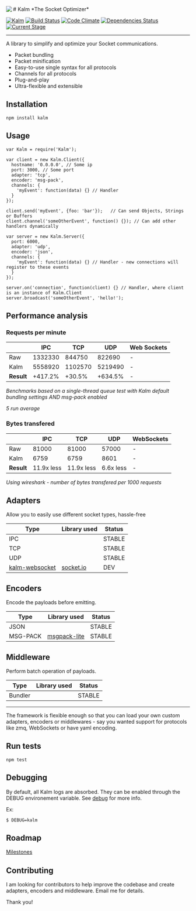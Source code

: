 <img align="left" src="http://i231.photobucket.com/albums/ee109/FeD135/kalm_logo.png">
# Kalm
*The Socket Optimizer*

[![Kalm](https://img.shields.io/npm/v/kalm.svg)](https://www.npmjs.com/package/kalm)
[![Build Status](https://travis-ci.org/fed135/Kalm.svg?branch=master)](https://travis-ci.org/fed135/Kalm)
[![Code Climate](https://codeclimate.com/github/fed135/Kalm/badges/gpa.svg)](https://codeclimate.com/github/fed135/Kalm)
[![Dependencies Status](https://david-dm.org/fed135/Kalm.svg)](https://www.npmjs.com/package/kalm)
[![Current Stage](https://img.shields.io/badge/stage-alpha-blue.svg)](https://codeclimate.com/github/fed135/Kalm)

---

A library to simplify and optimize your Socket communications.

- Packet bundling
- Packet minification
- Easy-to-use single syntax for all protocols
- Channels for all protocols
- Plug-and-play
- Ultra-flexible and extensible


## Installation

    npm install kalm


## Usage

    var Kalm = require('Kalm');

    var client = new Kalm.Client({
      hostname: '0.0.0.0', // Some ip
      port: 3000, // Some port
      adapter: 'tcp',
      encoder: 'msg-pack',
      channels: {
        'myEvent': function(data) {} // Handler
      }
    });

    client.send('myEvent', {foo: 'bar'});	// Can send Objects, Strings or Buffers 
    client.channel('someOtherEvent', function() {}); // Can add other handlers dynamically 

    var server = new Kalm.Server({
      port: 6000,
      adapter: 'udp',
      encoder: 'json',
      channels: {
        'myEvent': function(data) {} // Handler - new connections will register to these events
      }
    });

    server.on('connection', function(client) {} // Handler, where client is an instance of Kalm.Client
    server.broadcast('someOtherEvent', 'hello!');


## Performance analysis

### Requests per minute

|  | IPC | TCP | UDP | Web Sockets |
|---|---|---|---|---|
| Raw  | 1332330 |  844750 | 822690 | - |
| Kalm | 5558920 | 1102570 | 5219490 | - |
| **Result** | +417.2% | +30.5% | +634.5% | - |

*Benchmarks based on a single-thread queue test with Kalm default bundling settings AND msg-pack enabled*

*5 run average*

### Bytes transfered

|  | IPC | TCP | UDP | WebSockets |
|---|---|---|---|---|
| Raw  | 81000 | 81000 | 57000 | - |
| Kalm | 6759 | 6759 | 8601 | - |
| **Result** | 11.9x less | 11.9x less | 6.6x less | - |

*Using wireshark - number of bytes transfered per 1000 requests*


## Adapters

Allow you to easily use different socket types, hassle-free

| **Type** | **Library used** | **Status** |
|---|---|---|
| IPC |  | STABLE |
| TCP |  | STABLE |
| UDP |  | STABLE |
| [kalm-websocket](https://github.com/fed135/kalm-websocket) | [socket.io](http://socket.io/) | DEV |


## Encoders

Encode the payloads before emitting.

| **Type** | **Library used** | **Status** |
|---|---|---|
| JSON |  | STABLE |
| MSG-PACK | [msgpack-lite](https://github.com/kawanet/msgpack-lite) | STABLE |


## Middleware

Perform batch operation of payloads.

| **Type** | **Library used** | **Status** |
|---|---|---|
| Bundler |  | STABLE |

---

The framework is flexible enough so that you can load your own custom adapters, encoders or middlewares - say you wanted support for protocols like zmq, WebSockets or have yaml encoding.


## Run tests

    npm test


## Debugging

By default, all Kalm logs are absorbed. They can be enabled through the DEBUG environement variable. See [debug](https://github.com/visionmedia/debug) for more info.

Ex:

    $ DEBUG=kalm


## Roadmap

[Milestones](https://github.com/fed135/Kalm/milestones)


## Contributing

I am looking for contributors to help improve the codebase and create adapters, encoders and middleware.
Email me for details.

Thank you!
